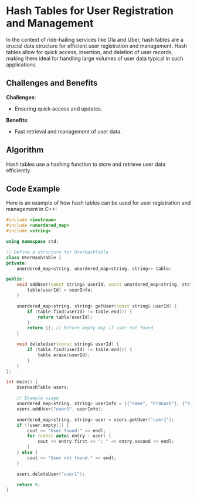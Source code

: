 # Hash Tables for User Registration and Management

In the context of ride-hailing services like Ola and Uber, hash tables are a crucial data structure for efficient user registration and management. Hash tables allow for quick access, insertion, and deletion of user records, making them ideal for handling large volumes of user data typical in such applications.

## Challenges and Benefits

**Challenges**:
- Ensuring quick access and updates.

**Benefits**:
- Fast retrieval and management of user data.

## Algorithm

Hash tables use a hashing function to store and retrieve user data efficiently.

## Code Example

Here is an example of how hash tables can be used for user registration and management in C++:

```cpp
#include <iostream>
#include <unordered_map>
#include <string>

using namespace std;

// Define a structure for UserHashTable
class UserHashTable {
private:
    unordered_map<string, unordered_map<string, string>> table;

public:
    void addUser(const string& userId, const unordered_map<string, string>& userInfo) {
        table[userId] = userInfo;
    }

    unordered_map<string, string> getUser(const string& userId) {
        if (table.find(userId) != table.end()) {
            return table[userId];
        }
        return {}; // Return empty map if user not found
    }

    void deleteUser(const string& userId) {
        if (table.find(userId) != table.end()) {
            table.erase(userId);
        }
    }
};

int main() {
    UserHashTable users;

    // Example usage
    unordered_map<string, string> userInfo = {{"name", "Prakash"}, {"rides", ""}};
    users.addUser("user1", userInfo);

    unordered_map<string, string> user = users.getUser("user1");
    if (!user.empty()) {
        cout << "User found:" << endl;
        for (const auto& entry : user) {
            cout << entry.first << ": " << entry.second << endl;
        }
    } else {
        cout << "User not found." << endl;
    }

    users.deleteUser("user1");

    return 0;
}
